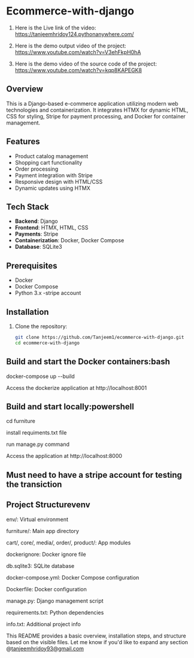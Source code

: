 # Ecommerce-with-django

1) Here is the Live link of the video:  https://tanjeemhridoy124.pythonanywhere.com/

2) Here is the demo output video of the project: https://www.youtube.com/watch?v=V3ehFkpH0hA

3) Here is the demo video of the source code of the project: https://www.youtube.com/watch?v=kqp8KAPEGK8




## Overview
This is a Django-based e-commerce application utilizing modern web technologies and containerization. It integrates HTMX for dynamic HTML, CSS for styling, Stripe for payment processing, and Docker for container management.



## Features
- Product catalog management
- Shopping cart functionality
- Order processing
- Payment integration with Stripe
- Responsive design with HTML/CSS
- Dynamic updates using HTMX

## Tech Stack
- **Backend**: Django
- **Frontend**: HTMX, HTML, CSS
- **Payments**: Stripe
- **Containerization**: Docker, Docker Compose
- **Database**: SQLite3

## Prerequisites
- Docker
- Docker Compose
- Python 3.x
-stripe account

## Installation
1. Clone the repository:
   ```bash
   git clone https://github.com/Tanjeem1/ecommerce-with-django.git
   cd ecommerce-with-django

## Build and start the Docker containers:bash

docker-compose up --build

Access the dockerize application at http://localhost:8001


## Build and start locally:powershell

cd furniture

install requiments.txt file

run manage.py command

Access the application at http://localhost:8000

## Must need to have a stripe account for testing the transiction


## Project Structurevenv

env/: Virtual environment

furniture/: Main app directory

cart/, core/, media/, order/, product/: App modules

dockerignore: Docker ignore file

db.sqlite3: SQLite database

docker-compose.yml: Docker Compose configuration

Dockerfile: Docker configuration

manage.py: Django management script

requirements.txt: Python dependencies

info.txt: Additional project info



This README provides a basic overview, installation steps, and structure based on the visible files. Let me know if you'd like to expand any section @tanjeemhridoy93@gmail.com
